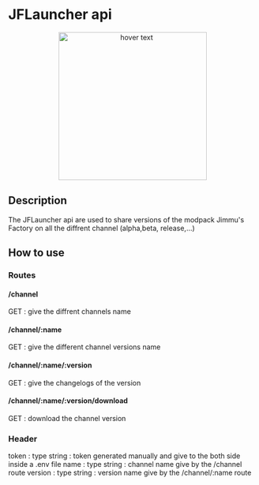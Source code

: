 # JFLauncher api

<p align="center">
  <img src=https://livecampus.fr/wp-content/uploads/2020/09/logo_transparent_background.png width="300" title="hover text">
</p>

## Description

The JFLauncher api are used to share versions of the modpack Jimmu's Factory on all the diffrent channel (alpha,beta, release,...)

## How to use

### Routes

#### /channel

GET : give the diffrent channels name

#### /channel/:name

GET : give the different channel versions name

#### /channel/:name/:version

GET : give the changelogs of the version

#### /channel/:name/:version/download

GET : download the channel version

### Header

token : type string : token generated manually and give to the both side inside a .env file
name : type string : channel name give by the /channel route
version : type string : version name give by the /channel/:name route
